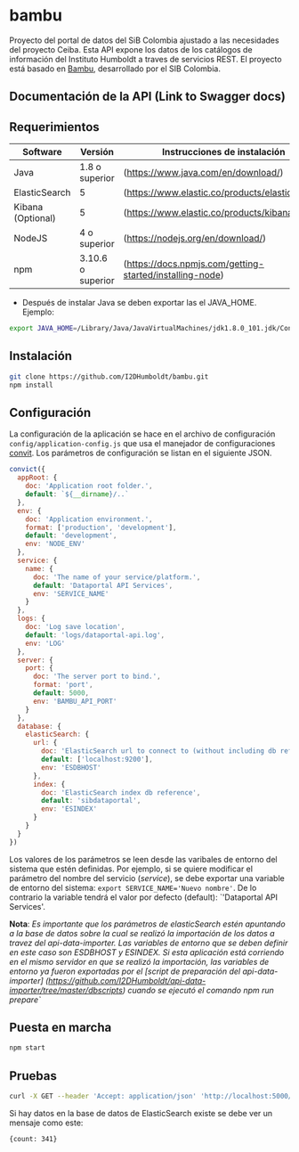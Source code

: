 # bambu

Proyecto del portal de datos del SiB Colombia ajustado a las necesidades del proyecto Ceiba.
Esta API expone los datos de los catálogos de información del Instituto Humboldt a traves de servicios REST.
El proyecto está basado en [Bambu](https://github.com/SIB-Colombia/bambu), desarrollado por el SIB Colombia.

## Documentación de la API (Link to Swagger docs)

## Requerimientos

Software  | Versión | Instrucciones de instalación
------------- | ------------- | -------------
Java | 1.8 o superior | (https://www.java.com/en/download/)
ElasticSearch | 5 | (https://www.elastic.co/products/elasticsearch)
Kibana (Optional) | 5 | (https://www.elastic.co/products/kibana)
NodeJS | 4 o superior | (https://nodejs.org/en/download/)
npm | 3.10.6 o superior | (https://docs.npmjs.com/getting-started/installing-node)

* Después de instalar Java se deben exportar las el JAVA_HOME. Ejemplo:

``` bash
export JAVA_HOME=/Library/Java/JavaVirtualMachines/jdk1.8.0_101.jdk/Contents/Home/jre/
```

## Instalación

``` bash
git clone https://github.com/I2DHumboldt/bambu.git
npm install
```

## Configuración

La configuración de la aplicación se hace en el archivo de configuración `config/application-config.js` que usa el manejador
de configuraciones [convit](https://www.npmjs.com/package/convict). Los parámetros de configuración se listan en el siguiente JSON.

``` js
convict({
  appRoot: {
    doc: 'Application root folder.',
    default: `${__dirname}/..`
  },
  env: {
    doc: 'Application environment.',
    format: ['production', 'development'],
    default: 'development',
    env: 'NODE_ENV'
  },
  service: {
    name: {
      doc: 'The name of your service/platform.',
      default: 'Dataportal API Services',
      env: 'SERVICE_NAME'
    }
  },
  logs: {
    doc: 'Log save location',
    default: 'logs/dataportal-api.log',
    env: 'LOG'
  },
  server: {
    port: {
      doc: 'The server port to bind.',
      format: 'port',
      default: 5000,
      env: 'BAMBU_API_PORT'
    }
  },
  database: {
    elasticSearch: {
      url: {
        doc: 'ElasticSearch url to connect to (without including db reference)',
        default: ['localhost:9200'],
        env: 'ESDBHOST'
      },
      index: {
        doc: 'ElasticSearch index db reference',
        default: 'sibdataportal',
        env: 'ESINDEX'
      }
    }
  }
})
```

Los valores de los parámetros se leen desde las varibales de entorno del sistema que estén
definidas. Por ejemplo, si se quiere modificar el parámetro del nombre del servicio (*service*), se debe exportar una variable
de entorno del sistema: `export SERVICE_NAME='Nuevo nombre'`. De lo contrario la variable tendrá el valor por defecto (default): `'Dataportal API Services'.

**Nota**: _Es importante que los parámetros de elasticSearch estén apuntando a la base de datos sobre la cual se realizó la importación
de los datos a travez del api-data-importer. Las variables de entorno que se deben definir en este caso son ESDBHOST y ESINDEX. 
Si esta aplicación está corriendo en el mismo servidor en que se realizó la importación, las variables de entorno ya fueron
exportadas por el [script de preparación del api-data-importer] (https://github.com/I2DHumboldt/api-data-importer/tree/master/dbscripts) 
cuando se ejecutó el comando npm run prepare`_


## Puesta en marcha

``` bash
npm start
```

## Pruebas

``` bash
curl -X GET --header 'Accept: application/json' 'http://localhost:5000/api/v1.5/occurrence/count?isGeoreferenced=true'
```

Si hay datos en la base de datos de ElasticSearch existe se debe ver un mensaje como este:`
`
``` bash
{count: 341}
```

